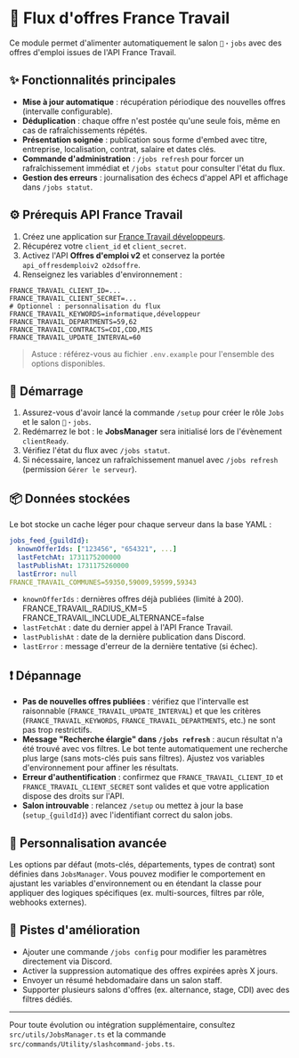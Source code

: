 # 💼 Flux d'offres France Travail

Ce module permet d'alimenter automatiquement le salon `💼・jobs` avec des offres d'emploi issues de l'API France Travail.

## ✨ Fonctionnalités principales

- **Mise à jour automatique** : récupération périodique des nouvelles offres (intervalle configurable).
- **Déduplication** : chaque offre n'est postée qu'une seule fois, même en cas de rafraîchissements répétés.
- **Présentation soignée** : publication sous forme d'embed avec titre, entreprise, localisation, contrat, salaire et dates clés.
- **Commande d'administration** : `/jobs refresh` pour forcer un rafraîchissement immédiat et `/jobs statut` pour consulter l'état du flux.
- **Gestion des erreurs** : journalisation des échecs d'appel API et affichage dans `/jobs statut`.

## ⚙️ Prérequis API France Travail

1. Créez une application sur [France Travail développeurs](https://entreprise.francetravail.fr/).
2. Récupérez votre `client_id` et `client_secret`.
3. Activez l'API **Offres d'emploi v2** et conservez la portée `api_offresdemploiv2 o2dsoffre`.
4. Renseignez les variables d'environnement :

```env
FRANCE_TRAVAIL_CLIENT_ID=...
FRANCE_TRAVAIL_CLIENT_SECRET=...
# Optionnel : personnalisation du flux
FRANCE_TRAVAIL_KEYWORDS=informatique,développeur
FRANCE_TRAVAIL_DEPARTMENTS=59,62
FRANCE_TRAVAIL_CONTRACTS=CDI,CDD,MIS
FRANCE_TRAVAIL_UPDATE_INTERVAL=60
```

> Astuce : référez-vous au fichier `.env.example` pour l'ensemble des options disponibles.

## 🚀 Démarrage

1. Assurez-vous d'avoir lancé la commande `/setup` pour créer le rôle `Jobs` et le salon `💼・jobs`.
2. Redémarrez le bot : le **JobsManager** sera initialisé lors de l'évènement `clientReady`.
3. Vérifiez l'état du flux avec `/jobs statut`.
4. Si nécessaire, lancez un rafraîchissement manuel avec `/jobs refresh` (permission `Gérer le serveur`).

## 📦 Données stockées

Le bot stocke un cache léger pour chaque serveur dans la base YAML :

```yaml
jobs_feed_{guildId}:
  knownOfferIds: ["123456", "654321", ...]
  lastFetchAt: 1731175200000
  lastPublishAt: 1731175260000
  lastError: null
FRANCE_TRAVAIL_COMMUNES=59350,59009,59599,59343
```

- `knownOfferIds` : dernières offres déjà publiées (limité à 200).
FRANCE_TRAVAIL_RADIUS_KM=5
FRANCE_TRAVAIL_INCLUDE_ALTERNANCE=false
- `lastFetchAt` : date du dernier appel à l'API France Travail.
- `lastPublishAt` : date de la dernière publication dans Discord.
- `lastError` : message d'erreur de la dernière tentative (si échec).

## ❗ Dépannage

- **Pas de nouvelles offres publiées** : vérifiez que l'intervalle est raisonnable (`FRANCE_TRAVAIL_UPDATE_INTERVAL`) et que les critères (`FRANCE_TRAVAIL_KEYWORDS`, `FRANCE_TRAVAIL_DEPARTMENTS`, etc.) ne sont pas trop restrictifs.
- **Message "Recherche élargie" dans `/jobs refresh`** : aucun résultat n'a été trouvé avec vos filtres. Le bot tente automatiquement une recherche plus large (sans mots-clés puis sans filtres). Ajustez vos variables d'environnement pour affiner les résultats.
- **Erreur d'authentification** : confirmez que `FRANCE_TRAVAIL_CLIENT_ID` et `FRANCE_TRAVAIL_CLIENT_SECRET` sont valides et que votre application dispose des droits sur l'API.
- **Salon introuvable** : relancez `/setup` ou mettez à jour la base (`setup_{guildId}`) avec l'identifiant correct du salon jobs.

## 🔄 Personnalisation avancée

Les options par défaut (mots-clés, départements, types de contrat) sont définies dans `JobsManager`. Vous pouvez modifier le comportement en ajustant les variables d'environnement ou en étendant la classe pour appliquer des logiques spécifiques (ex. multi-sources, filtres par rôle, webhooks externes).

## 🔮 Pistes d'amélioration

- Ajouter une commande `/jobs config` pour modifier les paramètres directement via Discord.
- Activer la suppression automatique des offres expirées après X jours.
- Envoyer un résumé hebdomadaire dans un salon staff.
- Supporter plusieurs salons d'offres (ex. alternance, stage, CDI) avec des filtres dédiés.

---

Pour toute évolution ou intégration supplémentaire, consultez `src/utils/JobsManager.ts` et la commande `src/commands/Utility/slashcommand-jobs.ts`.
